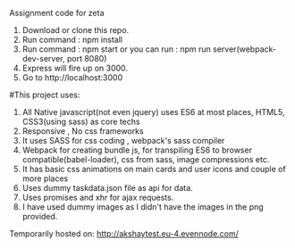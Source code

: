 Assignment code for zeta

1) Download or clone this repo.
2) Run command : npm install
3) Run command : npm start or you can run : npm run server(webpack-dev-server, port 8080)
4) Express will fire up on 3000.
5) Go to http://localhost:3000

#This project uses:

1) All Native javascript(not even jquery) uses ES6 at most places, HTML5, CSS3(using sass) as core techs
2) Responsive , No css frameworks
3) It uses SASS for css coding , webpack's sass compiler
4) Webpack for creating bundle js, for transpiling ES6 to browser compatible(babel-loader), css from sass, image compressions etc.
5) It has basic css animations on main cards and user icons and couple of more places
6) Uses dummy taskdata.json file as api for data.
7) Uses promises and xhr for ajax requests.
8) I have used dummy images as I didn't have the images in the png provided.

Temporarily hosted on: http://akshaytest.eu-4.evennode.com/
